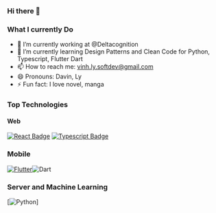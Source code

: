 ### Hi there 👋

### What I currently Do


- 🔭 I’m currently working at @Deltacognition
- 🌱 I’m currently learning Design Patterns and Clean Code for Python, Typescript, Flutter Dart
- 📫 How to reach me: vinh.ly.softdev@gmail.com
- 😄 Pronouns: Davin, Ly
- ⚡ Fun fact: I love novel, manga

### Top Technologies

#### Web
[![React Badge](https://img.shields.io/badge/-React-61DBFB?style=for-the-badge&labelColor=black&logo=react&logoColor=61DBFB)](#)  [![Typescript Badge](https://img.shields.io/badge/-Typescript-007acc?style=for-the-badge&labelColor=black&logo=typescript&logoColor=007acc)](#) 

### Mobile
[![Flutter](https://img.shields.io/badge/Flutter-%2302569B.svg?style=for-the-badge&logo=Flutter&logoColor=white)](#)![Dart](https://img.shields.io/badge/dart-%230175C2.svg?style=for-the-badge&logo=dart&logoColor=white)

### Server and Machine Learning
[![Python](https://img.shields.io/badge/python-3670A0?style=for-the-badge&logo=python&logoColor=ffdd54)]
<!--
**davin-softdev/davin-softdev** is a ✨ _special_ ✨ repository because its `README.md` (this file) appears on your GitHub profile.

Here are some ideas to get you started:

- 🔭 I’m currently working on ...
- 🌱 I’m currently learning ...
- 👯 I’m looking to collaborate on ...
- 🤔 I’m looking for help with ...
- 💬 Ask me about ...
- 📫 How to reach me: ...
- 😄 Pronouns: ...
- ⚡ Fun fact: ...
-->
